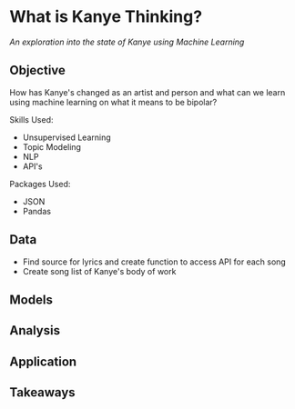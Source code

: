 # What is Kanye Thinking?
_An exploration into the state of Kanye using Machine Learning_

## Objective
How has Kanye's changed as an artist and person and what can we learn using machine learning on what it means to be bipolar?

Skills Used:
- Unsupervised Learning
- Topic Modeling
- NLP
- API's

Packages Used:
- JSON
- Pandas

## Data
- Find source for lyrics and create function to access API for each song
- Create song list of Kanye's body of work
## Models
## Analysis
## Application
## Takeaways
